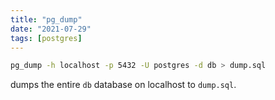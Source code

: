 ```yaml
---
title: "pg_dump"
date: "2021-07-29"
tags: [postgres]
---
```


```sh 
pg_dump -h localhost -p 5432 -U postgres -d db > dump.sql
```

dumps the entire `db` database on localhost to `dump.sql`.
